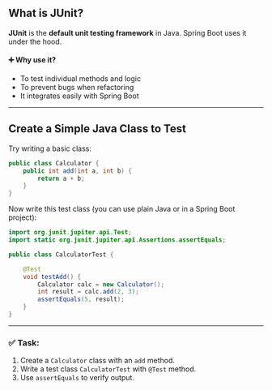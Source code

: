## What is JUnit?

**JUnit** is the **default unit testing framework** in Java. Spring Boot uses it under the hood.

#### ➕ Why use it?

* To test individual methods and logic
* To prevent bugs when refactoring
* It integrates easily with Spring Boot

---

## Create a Simple Java Class to Test

Try writing a basic class:

```java
public class Calculator {
    public int add(int a, int b) {
        return a + b;
    }
}
```

Now write this test class (you can use plain Java or in a Spring Boot project):

```java
import org.junit.jupiter.api.Test;
import static org.junit.jupiter.api.Assertions.assertEquals;

public class CalculatorTest {

    @Test
    void testAdd() {
        Calculator calc = new Calculator();
        int result = calc.add(2, 3);
        assertEquals(5, result);
    }
}
```

---

### ✅ Task:

1. Create a `Calculator` class with an `add` method.
2. Write a test class `CalculatorTest` with `@Test` method.
3. Use `assertEquals` to verify output.


